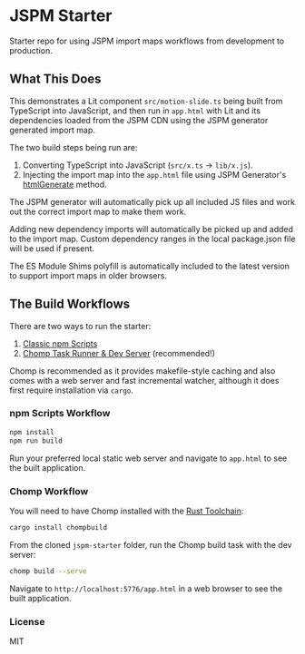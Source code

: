 # JSPM Starter

Starter repo for using JSPM import maps workflows from development to production.

## What This Does

This demonstrates a Lit component `src/motion-slide.ts` being built from TypeScript into JavaScript, and then run in `app.html` with Lit and its dependencies loaded from the JSPM CDN using the JSPM generator generated import map.

The two build steps being run are:

1. Converting TypeScript into JavaScript (`src/x.ts` -> `lib/x.js`).
2. Injecting the import map into the `app.html` file using JSPM Generator's [htmlGenerate](https://github.com/jspm/generator#generating-html) method.

The JSPM generator will automatically pick up all included JS files and work out the correct import map to make them work.

Adding new dependency imports will automatically be picked up and added to the import map. Custom dependency ranges in the local package.json file will be used if present.

The ES Module Shims polyfill is automatically included to the latest version to support import maps in older browsers.

## The Build Workflows

There are two ways to run the starter:

1. [Classic npm Scripts](#npm-scripts-workflow)
2. [Chomp Task Runner & Dev Server](#chomp-workflow) (recommended!)

Chomp is recommended as it provides makefile-style caching and also comes with a web server and fast incremental watcher, although it does first require installation via `cargo`.

### npm Scripts Workflow

```sh
npm install
npm run build
```

Run your preferred local static web server and navigate to `app.html` to see the built application.

### Chomp Workflow

You will need to have Chomp installed with the [Rust Toolchain](https://rustup.rs/):

```sh
cargo install chompbuild
```

From the cloned `jspm-starter` folder, run the Chomp build task with the dev server:

```sh
chomp build --serve
```

Navigate to `http://localhost:5776/app.html` in a web browser to see the built application.

### License

MIT
